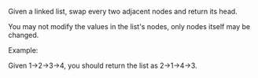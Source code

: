 Given a linked list, swap every two adjacent nodes and return its head.

You may not modify the values in the list's nodes, only nodes itself may be changed.


Example:

Given 1->2->3->4, you should return the list as 2->1->4->3.
